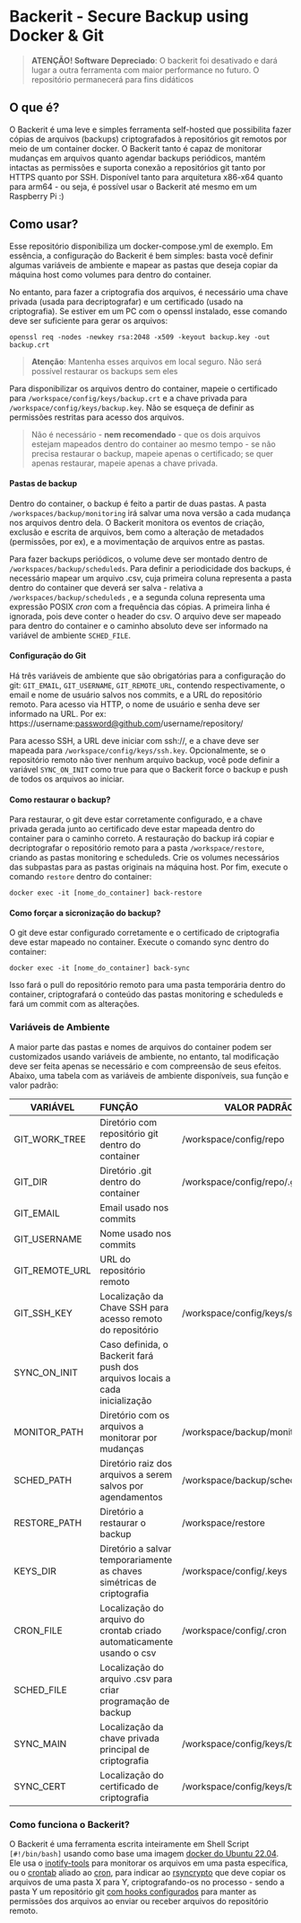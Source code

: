# Backerit - Secure Backup using Docker & Git

> **ATENÇÃO! Software Depreciado**: O backerit foi desativado e dará lugar a outra ferramenta com maior performance no futuro. O repositório permanecerá para fins didáticos

## O que é?

O Backerit é uma leve e simples ferramenta self-hosted que possibilita fazer cópias de arquivos (backups) criptografados à repositórios git remotos por meio de um container docker. O Backerit tanto é capaz de monitorar mudanças em arquivos quanto agendar backups periódicos, mantém intactas as permissões e suporta conexão a repositórios git tanto por HTTPS quanto por SSH. Disponível tanto para arquitetura x86-x64 quanto para arm64 - ou seja, é possível usar o Backerit até mesmo em um Raspberry Pi :)



## Como usar?

Esse repositório disponibiliza um docker-compose.yml de exemplo. Em essência, a configuração do Backerit é bem simples: basta você definir algumas variáveis de ambiente e mapear as pastas que deseja copiar da máquina host como volumes para dentro do container. 

No entanto, para fazer a criptografia dos arquivos, é necessário uma chave privada (usada para decriptografar) e um certificado (usado na criptografia). Se estiver em um PC com o openssl instalado, esse comando deve ser suficiente para gerar os arquivos:

```shell
openssl req -nodes -newkey rsa:2048 -x509 -keyout backup.key -out backup.crt
```

> **Atenção**: Mantenha esses arquivos em local seguro. Não será possível restaurar os backups sem eles


Para disponibilizar os arquivos dentro do container, mapeie o certificado para `/workspace/config/keys/backup.crt` e a chave privada para `/workspace/config/keys/backup.key`. Não se esqueça de definir as permissões restritas para acesso dos arquivos.

> Não é necessário - **nem recomendado** - que os dois arquivos estejam mapeados dentro do container ao mesmo tempo - se não precisa restaurar o backup, mapeie apenas o certificado; se quer apenas restaurar, mapeie apenas a chave privada.



#### Pastas de backup

Dentro do container, o backup é feito a partir de duas pastas. A pasta `/workspaces/backup/monitoring` irá salvar uma nova versão a cada mudança nos arquivos dentro dela. O Backerit monitora os eventos de criação, exclusão e escrita de arquivos, bem como a alteração de metadados (permissões, por ex), e a movimentação de arquivos entre as pastas. 

Para fazer backups periódicos, o volume deve ser montado dentro de  `/workspaces/backup/scheduleds`. Para definir a periodicidade dos backups, é necessário mapear um arquivo .csv, cuja primeira coluna representa a pasta dentro do container que deverá ser salva - relativa a `/workspaces/backup/scheduleds` , e a segunda coluna representa uma expressão POSIX *cron* com a frequência das cópias. A primeira linha é ignorada, pois deve conter o header do csv. O arquivo deve ser mapeado para dentro do container e o caminho absoluto deve ser informado na variável de ambiente `SCHED_FILE`.



#### Configuração do Git

Há três variáveis de ambiente que são obrigatórias para a configuração do git: `GIT_EMAIL`, `GIT_USERNAME`, `GIT_REMOTE_URL`, contendo respectivamente, o email e nome de usuário salvos nos commits, e a URL do repositório remoto. Para acesso via HTTP, o nome de usuário e senha deve ser informado na URL. Por ex: https://username:password@github.com/username/repository/

Para acesso SSH, a URL deve iniciar com ssh://, e a chave deve ser mapeada para `/workspace/config/keys/ssh.key`. Opcionalmente, se o repositório remoto não tiver nenhum arquivo backup, você pode definir a variável `SYNC_ON_INIT` como true para que o Backerit force o backup e push de todos os arquivos ao iniciar.



#### Como restaurar o backup?

Para restaurar, o git deve estar corretamente configurado, e a chave privada gerada junto ao certificado deve estar mapeada dentro do container para o caminho correto. A restauração do backup irá copiar e decriptografar o repositório remoto para a pasta `/workspace/restore`, criando as pastas monitoring e scheduleds. Crie os volumes necessários das subpastas para as pastas originais na máquina host. Por fim, execute o comando `restore` dentro do container:

```shell
docker exec -it [nome_do_container] back-restore
```



#### Como forçar a sicronização do backup?

O git deve estar configurado corretamente e o certificado de criptografia deve estar mapeado no container. Execute o comando sync dentro do container:

```shell
docker exec -it [nome_do_container] back-sync
```

Isso fará o pull do repositório remoto para uma pasta temporária dentro do container, criptografará o conteúdo das pastas monitoring e scheduleds e fará um commit com as alterações.



### Variáveis de Ambiente

A maior parte das pastas e nomes de arquivos do container podem ser customizados usando variáveis de ambiente, no entanto, tal modificação deve ser feita apenas se necessário e com compreensão de seus efeitos. Abaixo, uma tabela com as variáveis de ambiente disponíveis, sua função e valor padrão:


| VARIÁVEL       | FUNÇÃO                                                       | VALOR PADRÂO                      |
| -------------- | :----------------------------------------------------------- | --------------------------------- |
| GIT_WORK_TREE  | Diretório com repositório git dentro do container            | /workspace/config/repo            |
| GIT_DIR        | Diretório .git dentro do container                           | /workspace/config/repo/.git       |
| GIT_EMAIL      | Email usado nos commits                                      |                                   |
| GIT_USERNAME   | Nome usado nos commits                                       |                                   |
| GIT_REMOTE_URL | URL do repositório remoto                                    |                                   |
| GIT_SSH_KEY    | Localização da Chave SSH para acesso remoto do repositório   | /workspace/config/keys/ssh.key    |
| SYNC_ON_INIT   | Caso definida, o Backerit fará push dos arquivos locais a cada inicialização |                                   |
| MONITOR_PATH   | Diretório com os arquivos a monitorar por mudanças           | /workspace/backup/monitoring      |
| SCHED_PATH     | Diretório raiz dos arquivos a serem salvos por agendamentos  | /workspace/backup/scheduleds      |
| RESTORE_PATH   | Diretório a restaurar o backup                               | /workspace/restore                |
| KEYS_DIR       | Diretório a salvar temporariamente as chaves simétricas de criptografia | /workspace/config/.keys           |
| CRON_FILE      | Localização do arquivo do crontab criado automaticamente usando o csv | /workspace/config/.cron           |
| SCHED_FILE     | Localização do arquivo .csv para criar programação de backup |                                   |
| SYNC_MAIN      | Localização da chave privada principal de criptografia       | /workspace/config/keys/backup.key |
| SYNC_CERT      | Localização do certificado de criptografia                   | /workspace/config/keys/backup.crt |



### Como funciona o Backerit?

O Backerit é uma ferramenta escrita inteiramente em Shell Script `[#!/bin/bash]` usando como base uma imagem [docker do Ubuntu 22.04](https://hub.docker.com/_/ubuntu?tab=tags). Ele usa o [inotify-tools](https://linux.die.net/man/1/inotifywait) para monitorar os arquivos em uma pasta específica, ou o [crontab](https://linux.die.net/man/1/crontab) aliado ao [cron](https://en.wikipedia.org/wiki/Cron), para indicar ao [rsyncrypto](https://rsyncrypto.lingnu.com/index.php?title=Main_Page) que deve copiar os arquivos de uma pasta X para Y, criptografando-os no processo - sendo a pasta Y um repositório git [com hooks configurados](https://github.com/dr4Ke/git-preserve-permissions/) para manter as permissões dos arquivos ao enviar ou receber arquivos do repositório remoto.
